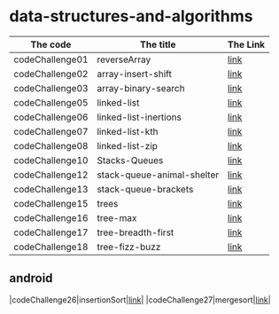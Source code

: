 # data-structures-and-algorithms

|The code | The title | The Link |
|---------|-----------|----------|
|codeChallenge01|reverseArray|[link](./array-reverse/array-reverse.md)|
|codeChallenge02|array-insert-shift|[link](./array-insert-shift/README.md)|
|codeChallenge03|array-binary-search|[link](./codeChallenge3/README.md)|
|codeChallenge05|linked-list|[link](./linked-list/README.md)|
|codeChallenge06|linked-list-inertions|[link](./linked-list-insertions/README.md)|
|codeChallenge07|linked-list-kth|[link](./linked-list-kth/README.md)|
|codeChallenge08|linked-list-zip|[link](./linked-list-zip/README.md)|
|codeChallenge10|Stacks-Queues|[link](./queueAndStack/ReadMe.md)|
|codeChallenge12|stack-queue-animal-shelter|[link](./stack-queue-animal-shelter/README.md)|
|codeChallenge13|stack-queue-brackets|[link](./stack-queue-brackets/README.md)|
|codeChallenge15|trees|[link](./trees/README.md)|
|codeChallenge16|tree-max|[link](./tree-max/README.md)|
|codeChallenge17|tree-breadth-first|[link](./tree-breadth-first/README.md)|
|codeChallenge18|tree-fizz-buzz|[link](./tree-fizz-buzz/README.md)|



## android 
|codeChallenge26|insertionSort|[link](./insertionSort/README.md)|
|codeChallenge27|mergesort|[link](./mergesort/README.md)|

